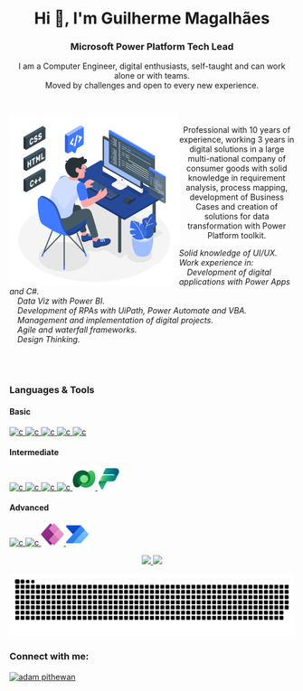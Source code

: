 <!--
**guiiim/guiiim** is a ✨ _special_ ✨ repository because its `README.md` (this file) appears on your GitHub profile.

Here are some ideas to get you started:

- 🔭 I’m currently working on ...
- 🌱 I’m currently learning ...
- 👯 I’m looking to collaborate on ...
- 🤔 I’m looking for help with ...
- 💬 Ask me about ...
- 📫 How to reach me: ...
- 😄 Pronouns: ...
- ⚡ Fun fact: ...

<img width=200px height=200px alt="side_sticker" src="https://media.giphy.com/media/TEnXkcsHrP4YedChhA/giphy.gif" />

-->

<h1 align="center">Hi 👋, I'm Guilherme Magalhães</h1>
<h3 align="center">Microsoft Power Platform Tech Lead</h3>
<p align="center">I am a Computer Engineer, digital enthusiasts, self-taught and can work alone or with teams. <br>Moved by challenges and open to every new experience.</p>
<br><br>
<img width="300px" height="300px" align="left" src="sources/Programming-amico.svg"/>

<p align="center">
        Professional with 10 years of experience, working 3 years in digital solutions in a large multi-national company of consumer goods with solid knowledge in requirement analysis, process mapping, development of Business Cases and creation of solutions for data transformation with Power Platform toolkit.
</p>

<p align="left"> <i>
Solid knowledge of UI/UX. <br>
Work experience in:
<br>&emsp;Development of digital applications with Power Apps and C#.
<br>&emsp;Data Viz with Power BI.
<br>&emsp;Development of RPAs with UiPath, Power Automate and VBA.
<br>&emsp;Management and implementation of digital projects.
<br>&emsp;Agile and waterfall frameworks.
<br>&emsp;Design Thinking.
</i></p>

<br><br>

<h3 align="left">
        Languages & Tools        
</h3>
<h4 align="left">Basic</h4>
<p align="left"> 
        <a href="#" target="_blank" rel="noreferrer"> 
                <img src="sources/Project.ico" alt="c" width="40" height="40" /> 
        </a> 
        <a href="#" target="_blank" rel="noreferrer"> 
                <img src="sources/Visio.ico" alt="c" width="40" height="40" /> 
        </a> 
        <a href="#" target="_blank" rel="noreferrer"> 
                <img src="sources/C.ico" alt="c" width="40" height="40" /> 
        </a> 
        <a href="#" target="_blank" rel="noreferrer"> 
                <img src="sources/R.ico" alt="c" width="40" height="40" /> 
        </a> 
        <a href="#" target="_blank" rel="noreferrer"> 
                <img src="sources/Python.ico" alt="c" width="40" height="40" /> 
        </a> 
</p>
<h4 align="left">Intermediate</h4>
<p align="left">
        <a href="#" target="_blank" rel="noreferrer"> 
                <img src="sources/SQLServer.ico" alt="c" width="40" height="40" /> 
        </a> 
        <a href="#" target="_blank" rel="noreferrer"> 
                <img src="sources/SAP.ico" alt="c" width="40" height="40" /> 
        </a> 
        <a href="#" target="_blank" rel="noreferrer"> 
                <img src="sources/UiPath.ico" alt="c" width="40" height="40" /> 
        </a> 
        <a href="#" target="_blank" rel="noreferrer"> 
                <img src="sources/VBA.ico" alt="c" width="40" height="40" /> 
        </a>
        <a href="#" target="_blank" rel="noreferrer"> 
                <img src="sources/Dataverse.svg" alt="c" width="40" height="40" /> 
        </a>
        <a href="#" target="_blank" rel="noreferrer"> 
                <img src="sources/PowerPlatform.svg" alt="c" width="40" height="40" /> 
        </a>
</p>
<h4 align="left">Advanced</h4>
<p align="left">
        <a href="#" target="_blank" rel="noreferrer"> 
                <img src="sources/Office365.ico" alt="c" width="40" height="40" /> 
        </a> 
        <a href="#" target="_blank" rel="noreferrer"> 
                <img src="sources/PowerBI.ico" alt="c" width="40" height="40" /> 
        </a> 
        <a href="#" target="_blank" rel="noreferrer"> 
                <img src="sources/PowerApps.svg" alt="c" width="40" height="40" /> 
        </a> 
        <a href="#" target="_blank" rel="noreferrer"> 
                <img src="sources/PowerAutomate.svg" alt="c" width="40" height="40" /> 
        </a> 
</p>

<p align="center">
<a href="https://github.com/AVS1508">
  <img height="180em" src="https://github-readme-stats-eight-theta.vercel.app/api?username=guiiim&show_icons=true&theme=algolia&include_all_commits=true&count_private=true"/>
  <img height="180em" src="https://github-readme-stats-eight-theta.vercel.app/api/top-langs/?username=guiiim&layout=compact&langs_count=8&theme=algolia"/>
</a>
</p>

<div align="center">
  <a href="#">
  <img  src="https://github.com/1999AZZAR/1999AZZAR/blob/main/resources/img/grid-snake.svg"
       alt="snake" /></a>
</div>

<h3 align="left">Connect with me:</h3>
<p align="left">
  <a href="https://www.linkedin.com/in/guilherme-augusto-magalhães" target="blank"><img align="center"
      src="https://raw.githubusercontent.com/rahuldkjain/github-profile-readme-generator/master/src/images/icons/Social/linked-in-alt.svg"
      alt="adam pithewan" height="30" width="40" /></a>
